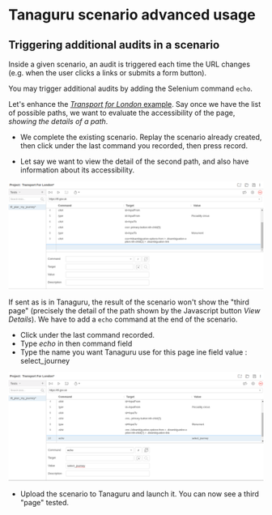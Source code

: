 # Tanaguru scenario advanced usage

## Triggering additional audits in a scenario

Inside a given scenario, an audit is triggered each time the URL changes (e.g. when
the user clicks a links or submits a form button).

You may trigger additional audits by adding the Selenium command `echo`.

Let's enhance the [*Transport for London* example](userdoc-scenario-audit.md).
Say once we have the list of possible paths, we want to evaluate the accessibility
of the page, *showing the details of a path*.

* We complete the existing scenario. Replay the scenario already created, then click
under the last command you recorded, then press record.

* Let say we want to view the detail of the second path, and also have information
about its accessibility. 

![](Images/screenshot_20150309_TANAGURU_SCENARIO_step_L_EXTENDED_added_steps.png)

If sent as is in Tanaguru, the result of the scenario won't show the "third page"
(precisely the detail of the path shown by the Javascript button *View Details*).
We have to add a `echo` command at the end of the scenario.

* Click under the last command recorded.
* Type *echo* in then command field
* Type the name you want Tanaguru use for this page ine field value : select_journey

![](Images/screenshot_20150309_TANAGURU_SCENARIO_step_M_EXTENDED_storeCurrentUrl.png)

* Upload the scenario to Tanaguru and launch it. You can now see a third "page" tested.

